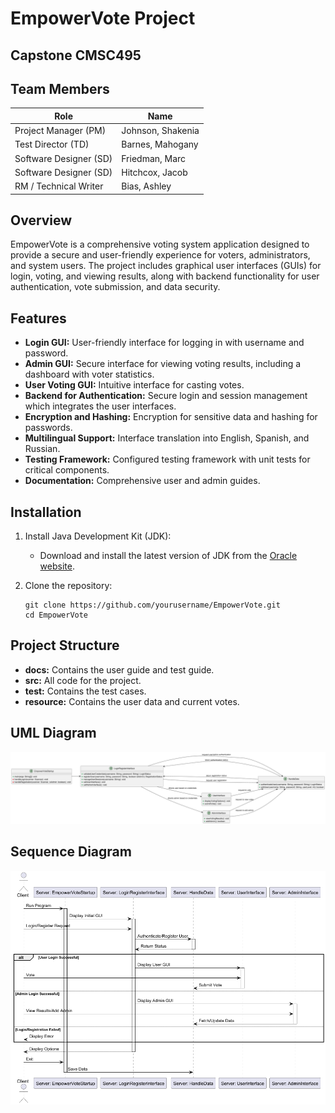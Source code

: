 # EmpowerVote Project

## Capstone CMSC495
## Team Members

| Role                      | Name                |
|---------------------------|---------------------|
| Project Manager (PM)      | Johnson, Shakenia   |
| Test Director (TD)        | Barnes, Mahogany    |
| Software Designer (SD)    | Friedman, Marc      |
| Software Designer (SD)    | Hitchcox, Jacob     |
| RM / Technical Writer     | Bias, Ashley        |


## Overview
EmpowerVote is a comprehensive voting system application designed to provide a secure and user-friendly experience for voters, administrators, and system users. The project includes graphical user interfaces (GUIs) for login, voting, and viewing results, along with backend functionality for user authentication, vote submission, and data security.

## Features
- **Login GUI:** User-friendly interface for logging in with username and password.
- **Admin GUI:** Secure interface for viewing voting results, including a dashboard with voter statistics.
- **User Voting GUI:** Intuitive interface for casting votes.
- **Backend for Authentication:** Secure login and session management which integrates the user interfaces.
- **Encryption and Hashing:** Encryption for sensitive data and hashing for passwords.
- **Multilingual Support:** Interface translation into English, Spanish, and Russian.
- **Testing Framework:** Configured testing framework with unit tests for critical components.
- **Documentation:** Comprehensive user and admin guides.

## Installation
1. Install Java Development Kit (JDK):
   - Download and install the latest version of JDK from the [Oracle website](https://www.oracle.com/java/technologies/javase-downloads.html).

2. Clone the repository:
   ```
   git clone https://github.com/yourusername/EmpowerVote.git
   cd EmpowerVote
   ```

## Project Structure
- **docs:** Contains the user guide and test guide.
- **src:** All code for the project.
- **test:** Contains the test cases.
- **resource:** Contains the user data and current votes.

## UML Diagram
![img.png](img.png)

## Sequence Diagram
![sequence.png](sequence.png)